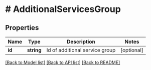 # # AdditionalServicesGroup

## Properties

Name | Type | Description | Notes
------------ | ------------- | ------------- | -------------
**id** | **string** | Id of additional service group | [optional] 

[[Back to Model list]](../../README.md#documentation-for-models) [[Back to API list]](../../README.md#documentation-for-api-endpoints) [[Back to README]](../../README.md)


